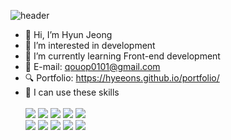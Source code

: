 ![header](https://capsule-render.vercel.app/api?height=160&type=waving&text=Hello!&desc=Wellcome%20To%20HyunJeong's%20Github!&fontAlign=20&descAlign=27&descAlignY=80&animation=fadeIn&color=FFD377)
- 👋 Hi, I’m Hyun Jeong
- 👀 I’m interested in development
- 🌱 I’m currently learning Front-end development
- 📧 E-mail: qouop0101@gmail.com
- 🔍 Portfolio: https://hyeeons.github.io/portfolio/
- 💁 I can use these skills <br><br>
 ![](https://img.shields.io/badge/HTML5-E34F26?style=for-the-badge&logo=html5&logoColor=white)
![](https://img.shields.io/badge/CSS3-1572B6?style=for-the-badge&logo=css3&logoColor=white)
![](https://img.shields.io/badge/Sass-CC6699?style=for-the-badge&logo=sass&logoColor=white)
![](https://img.shields.io/badge/JavaScript-F7DF1E?style=for-the-badge&logo=JavaScript&logoColor=white)
![](https://img.shields.io/badge/React-20232A?style=for-the-badge&logo=react&logoColor=61DAFB)  
![](https://img.shields.io/badge/styled--components-DB7093?style=for-the-badge&logo=styled-components&logoColor=white)
![](https://img.shields.io/badge/jQuery-0769AD?style=for-the-badge&logo=jquery&logoColor=white)
![](https://img.shields.io/badge/Figma-F24E1E?style=for-the-badge&logo=figma&logoColor=white)
![](https://img.shields.io/badge/blender-%23F5792A.svg?style=for-the-badge&logo=blender&logoColor=white)
![](https://img.shields.io/badge/Unity-100000?style=for-the-badge&logo=unity&logoColor=white)


